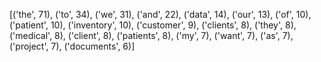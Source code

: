 [('the', 71), ('to', 34), ('we', 31), ('and', 22), ('data', 14), ('our', 13), ('of', 10), ('patient', 10), ('inventory', 10), ('customer', 9), ('clients', 8), ('they', 8), ('medical', 8), ('client', 8), ('patients', 8), ('my', 7), ('want', 7), ('as', 7), ('project', 7), ('documents', 6)]
